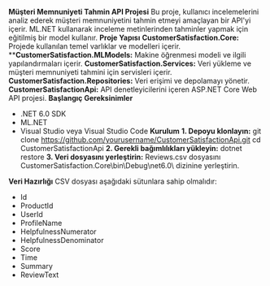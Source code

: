 **Müşteri Memnuniyeti Tahmin API Projesi**
Bu proje, kullanıcı incelemelerini analiz ederek müşteri memnuniyetini tahmin etmeyi amaçlayan bir API'yi içerir. ML.NET kullanarak inceleme metinlerinden tahminler yapmak için eğitilmiş bir model kullanır.
**Proje Yapısı**
**CustomerSatisfaction.Core:** Projede kullanılan temel varlıklar ve modelleri içerir.
****CustomerSatisfaction.MLModels:** Makine öğrenmesi modeli ve ilgili yapılandırmaları içerir.
**CustomerSatisfaction.Services:** Veri yükleme ve müşteri memnuniyeti tahmini için servisleri içerir.
**CustomerSatisfaction.Repositories:** Veri erişimi ve depolamayı yönetir.
**CustomerSatisfactionApi:** API denetleyicilerini içeren ASP.NET Core Web API projesi.
**Başlangıç Gereksinimler**
- .NET 6.0 SDK
-  ML.NET
-  Visual Studio veya Visual Studio Code
**Kurulum**
**1. Depoyu klonlayın:**
git clone https://github.com/yourusername/CustomerSatisfactionApi.git
cd CustomerSatisfactionApi
**2. Gerekli bağımlılıkları yükleyin:**
dotnet restore
**3. Veri dosyasını yerleştirin:**
Reviews.csv dosyasını CustomerSatisfaction.Core\bin\Debug\net6.0\ dizinine yerleştirin.

**Veri Hazırlığı**
CSV dosyası aşağıdaki sütunlara sahip olmalıdır:

- Id
- ProductId
- UserId
- ProfileName
- HelpfulnessNumerator
- HelpfulnessDenominator
- Score
- Time
- Summary
- ReviewText

